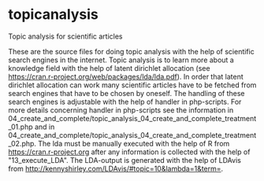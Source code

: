 # topicanalysis
Topic analysis for scientific articles

These are the source files for doing topic analysis with the help of scientific search engines in the internet.
Topic analysis is to learn more about a knowledge field with the help of latent dirichlet
allocation (see https://cran.r-project.org/web/packages/lda/lda.pdf).
In order that latent dirichlet allocation can work many
scientific articles have to be fetched from search engines that have
to be chosen by oneself. The handling of these search engines is
adjustable with the help of handler in php-scripts. For more details
concerning handler in php-scripts see the information in
04_create_and_complete/topic_analysis_04_create_and_complete_treatment_01.php and in
04_create_and_complete/topic_analysis_04_create_and_complete_treatment_02.php. 
The lda must be manually executed with the help of R from https://cran.r-project.org after any
information is collected with the help of "13_execute_LDA".
The LDA-output is generated with the help of LDAvis from http://kennyshirley.com/LDAvis/#topic=10&lambda=1&term=. 
